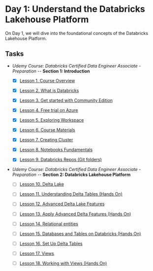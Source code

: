 # Day 1: Understand the Databricks Lakehouse Platform

On Day 1, we will dive into the foundational concepts of the Databricks Lakehouse Platform. 


## Tasks

- *Udemy Course: Databricks Certified Data Engineer Associate - Preparation* -- **Section 1: Introduction**
  * [x] [Lesson 1. Course Overview](./lesson-1-course-overview.ipynb)
  * [x] [Lesson 2. What is Databricks](./lesson-2-what-is-databricks.ipynb)
  * [x] [Lesson 3. Get started with Community Edition](./lesson-3-get-started-with-community-edition.ipynb)
  * [x] [Lesson 4. Free trial on Azure](./lesson-4-free-trial-on-azure.ipynb)
  * [x] [Lesson 5. Exploring Workspace](./lesson-5-exploring-workspace.ipynb)
  * [x] [Lesson 6. Course Materials](./lesson-6-course-materials.ipynb)
  * [x] [Lesson 7. Creating Cluster](./lesson-7-creating-cluster.ipynb)
  * [x] [Lesson 8. Notebooks Fundamentals](./lesson-8-notebooks-fundamentals.ipynb)
  * [x] [Lesson 9. Databricks Repos (Git folders)](./lesson-9-databricks-repos-git-folders.ipynb)


- *Udemy Course: Databricks Certified Data Engineer Associate - Preparation* -- **Section 2: Databricks Lakehouse Platform**
  * [ ] [Lesson 10. Delta Lake](./lesson-10-delta-lake.ipynb)
  * [ ] [Lesson 11. Understanding Delta Tables (Hands On)](./lesson-11-understanding-delta-tables-hands-on.ipynb)
  * [ ] [Lesson 12. Advanced Delta Lake Features](./lesson-12-advanced-delta-lake-features.ipynb)
  * [ ] [Lesson 13. Apply Advanced Delta Features (Hands On)](./lesson-13-apply-advanced-delta-features-hands-on.ipynb)
  * [ ] [Lesson 14. Relational entities](./lesson-14-relational-entities.ipynb)
  * [ ] [Lesson 15. Databases and Tables on Databricks (Hands On)](./lesson-15-databases-and-tables-on-databricks-hands-on.ipynb)
  * [ ] [Lesson 16. Set Up Delta Tables](./lesson-16-set-up-delta-tables.ipynb)
  * [ ] [Lesson 17. Views](./lesson-17-views.ipynb)
  * [ ] [Lesson 18. Working with Views (Hands On)](./lesson-18-working-with-views-hands-on.ipynb)

